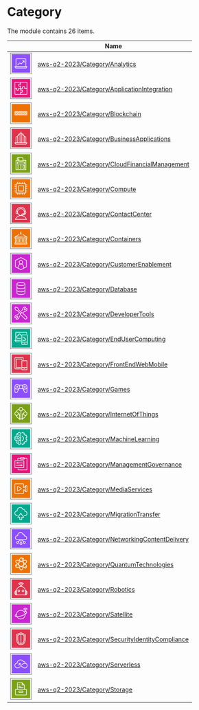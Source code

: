 # Category

The module contains 26 items.



| |Name|
|:---:|---|
| ![illustration of aws-q2-2023/Category/Analytics](../../aws-q2-2023/Category/Analytics.png) | [aws-q2-2023/Category/Analytics](../../aws-q2-2023/Category/Analytics.md) |
| ![illustration of aws-q2-2023/Category/ApplicationIntegration](../../aws-q2-2023/Category/ApplicationIntegration.png) | [aws-q2-2023/Category/ApplicationIntegration](../../aws-q2-2023/Category/ApplicationIntegration.md) |
| ![illustration of aws-q2-2023/Category/Blockchain](../../aws-q2-2023/Category/Blockchain.png) | [aws-q2-2023/Category/Blockchain](../../aws-q2-2023/Category/Blockchain.md) |
| ![illustration of aws-q2-2023/Category/BusinessApplications](../../aws-q2-2023/Category/BusinessApplications.png) | [aws-q2-2023/Category/BusinessApplications](../../aws-q2-2023/Category/BusinessApplications.md) |
| ![illustration of aws-q2-2023/Category/CloudFinancialManagement](../../aws-q2-2023/Category/CloudFinancialManagement.png) | [aws-q2-2023/Category/CloudFinancialManagement](../../aws-q2-2023/Category/CloudFinancialManagement.md) |
| ![illustration of aws-q2-2023/Category/Compute](../../aws-q2-2023/Category/Compute.png) | [aws-q2-2023/Category/Compute](../../aws-q2-2023/Category/Compute.md) |
| ![illustration of aws-q2-2023/Category/ContactCenter](../../aws-q2-2023/Category/ContactCenter.png) | [aws-q2-2023/Category/ContactCenter](../../aws-q2-2023/Category/ContactCenter.md) |
| ![illustration of aws-q2-2023/Category/Containers](../../aws-q2-2023/Category/Containers.png) | [aws-q2-2023/Category/Containers](../../aws-q2-2023/Category/Containers.md) |
| ![illustration of aws-q2-2023/Category/CustomerEnablement](../../aws-q2-2023/Category/CustomerEnablement.png) | [aws-q2-2023/Category/CustomerEnablement](../../aws-q2-2023/Category/CustomerEnablement.md) |
| ![illustration of aws-q2-2023/Category/Database](../../aws-q2-2023/Category/Database.png) | [aws-q2-2023/Category/Database](../../aws-q2-2023/Category/Database.md) |
| ![illustration of aws-q2-2023/Category/DeveloperTools](../../aws-q2-2023/Category/DeveloperTools.png) | [aws-q2-2023/Category/DeveloperTools](../../aws-q2-2023/Category/DeveloperTools.md) |
| ![illustration of aws-q2-2023/Category/EndUserComputing](../../aws-q2-2023/Category/EndUserComputing.png) | [aws-q2-2023/Category/EndUserComputing](../../aws-q2-2023/Category/EndUserComputing.md) |
| ![illustration of aws-q2-2023/Category/FrontEndWebMobile](../../aws-q2-2023/Category/FrontEndWebMobile.png) | [aws-q2-2023/Category/FrontEndWebMobile](../../aws-q2-2023/Category/FrontEndWebMobile.md) |
| ![illustration of aws-q2-2023/Category/Games](../../aws-q2-2023/Category/Games.png) | [aws-q2-2023/Category/Games](../../aws-q2-2023/Category/Games.md) |
| ![illustration of aws-q2-2023/Category/InternetOfThings](../../aws-q2-2023/Category/InternetOfThings.png) | [aws-q2-2023/Category/InternetOfThings](../../aws-q2-2023/Category/InternetOfThings.md) |
| ![illustration of aws-q2-2023/Category/MachineLearning](../../aws-q2-2023/Category/MachineLearning.png) | [aws-q2-2023/Category/MachineLearning](../../aws-q2-2023/Category/MachineLearning.md) |
| ![illustration of aws-q2-2023/Category/ManagementGovernance](../../aws-q2-2023/Category/ManagementGovernance.png) | [aws-q2-2023/Category/ManagementGovernance](../../aws-q2-2023/Category/ManagementGovernance.md) |
| ![illustration of aws-q2-2023/Category/MediaServices](../../aws-q2-2023/Category/MediaServices.png) | [aws-q2-2023/Category/MediaServices](../../aws-q2-2023/Category/MediaServices.md) |
| ![illustration of aws-q2-2023/Category/MigrationTransfer](../../aws-q2-2023/Category/MigrationTransfer.png) | [aws-q2-2023/Category/MigrationTransfer](../../aws-q2-2023/Category/MigrationTransfer.md) |
| ![illustration of aws-q2-2023/Category/NetworkingContentDelivery](../../aws-q2-2023/Category/NetworkingContentDelivery.png) | [aws-q2-2023/Category/NetworkingContentDelivery](../../aws-q2-2023/Category/NetworkingContentDelivery.md) |
| ![illustration of aws-q2-2023/Category/QuantumTechnologies](../../aws-q2-2023/Category/QuantumTechnologies.png) | [aws-q2-2023/Category/QuantumTechnologies](../../aws-q2-2023/Category/QuantumTechnologies.md) |
| ![illustration of aws-q2-2023/Category/Robotics](../../aws-q2-2023/Category/Robotics.png) | [aws-q2-2023/Category/Robotics](../../aws-q2-2023/Category/Robotics.md) |
| ![illustration of aws-q2-2023/Category/Satellite](../../aws-q2-2023/Category/Satellite.png) | [aws-q2-2023/Category/Satellite](../../aws-q2-2023/Category/Satellite.md) |
| ![illustration of aws-q2-2023/Category/SecurityIdentityCompliance](../../aws-q2-2023/Category/SecurityIdentityCompliance.png) | [aws-q2-2023/Category/SecurityIdentityCompliance](../../aws-q2-2023/Category/SecurityIdentityCompliance.md) |
| ![illustration of aws-q2-2023/Category/Serverless](../../aws-q2-2023/Category/Serverless.png) | [aws-q2-2023/Category/Serverless](../../aws-q2-2023/Category/Serverless.md) |
| ![illustration of aws-q2-2023/Category/Storage](../../aws-q2-2023/Category/Storage.png) | [aws-q2-2023/Category/Storage](../../aws-q2-2023/Category/Storage.md) |




